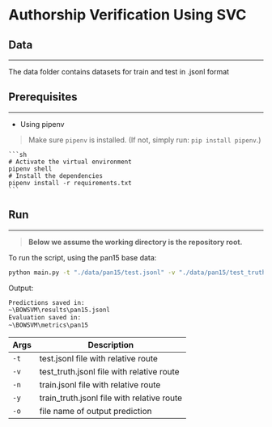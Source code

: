 # Authorship Verification Using SVC

## Data

***

The data folder contains datasets for train and test in .jsonl format

## Prerequisites

***
  - Using pipenv

  > Make sure `pipenv` is installed. (If not, simply run: `pip install pipenv`.)
  
    ```sh
    # Activate the virtual environment
    pipenv shell
    # Install the dependencies
    pipenv install -r requirements.txt
    ```

## Run

***

> __Below we assume the working directory is the repository root.__  

To run the script, using the pan15 base data:
  ```sh
  python main.py -t "./data/pan15/test.jsonl" -v "./data/pan15/test_truth.jsonl" -n "./data/pan15/train.jsonl"  -y "./data/pan15/train_truth.jsonl" -o "pan15_pred.jsonl"
  ```
Output:
  ```sh
  Predictions saved in:
  ~\BOWSVM\results\pan15.jsonl
  Evaluation saved in:
  ~\BOWSVM\metrics\pan15
  ```

| Args   | Description                                    |
|--------|------------------------------------------------|
| `-t`   | test.jsonl file with relative route            |
| `-v`   | test_truth.jsonl file with relative route      |
| `-n`   | train.jsonl file with relative route           |
| `-y`   | train_truth.jsonl file with relative route     |
| `-o`   | file name of output prediction                 |